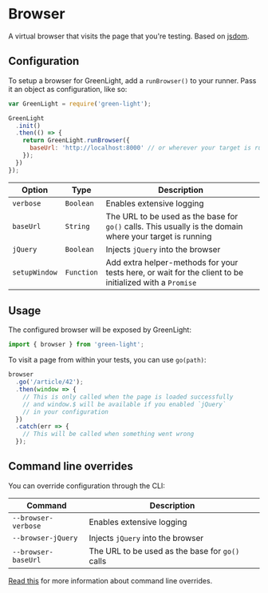 # Browser
A virtual browser that visits the page that you're testing. Based on [jsdom](https://www.npmjs.com/package/jsdom).

## Configuration
To setup a browser for GreenLight, add a `runBrowser()` to your runner. Pass it an object as configuration, like so:

```js
var GreenLight = require('green-light');

GreenLight
  .init()
  .then(() => {
    return GreenLight.runBrowser({
      baseUrl: 'http://localhost:8000' // or wherever your target is running
    });
  })
});
```

Option | Type | Description
------ | ---- | -----------
`verbose` | `Boolean` | Enables extensive logging
`baseUrl` | `String` | The URL to be used as the base for `go()` calls. This usually is the domain where your target is running
`jQuery` | `Boolean` | Injects `jQuery` into the browser
`setupWindow` | `Function` | Add extra helper-methods for your tests here, or wait for the client to be initialized with a `Promise`

## Usage
The configured browser will be exposed by GreenLight:

```js
import { browser } from 'green-light';
```

To visit a page from within your tests, you can use `go(path)`:

```js
browser
  .go('/article/42');
  .then(window => {
    // This is only called when the page is loaded successfully
    // and window.$ will be available if you enabled `jQuery`
    // in your configuration
  })
  .catch(err => {
    // This will be called when something went wrong
  });
```

## Command line overrides
You can override configuration through the CLI:

Command | Description
------- | -------
`--browser-verbose` | Enables extensive logging
`--browser-jQuery` | Injects `jQuery` into the browser
`--browser-baseUrl` | The URL to be used as the base for `go()` calls

[Read this](./command-line-overrides.md) for more information about command line overrides.
